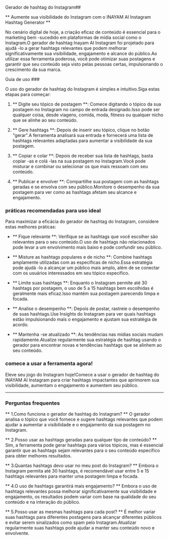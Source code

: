 Gerador de hashtag do Instagram##

** Aumente sua visibilidade do Instagram com o INAYAM AI Instagram Hashtag Generator **

No cenário digital de hoje, a criação eficaz de conteúdo é essencial para o marketing bem -sucedido em plataformas de mídia social como o Instagram.O gerador de hashtag Inayam AI Instagram foi projetado para ajudá -lo a gerar hashtags relevantes que podem melhorar significativamente sua visibilidade, engajamento e alcance do público.Ao utilizar essa ferramenta poderosa, você pode otimizar suas postagens e garantir que seu conteúdo seja visto pelas pessoas certas, impulsionando o crescimento da sua marca.

Guia de uso ###

O uso do gerador de hashtag do Instagram é simples e intuitivo.Siga estas etapas para começar:

1. ** Digite seu tópico de postagem **: Comece digitando o tópico da sua postagem no Instagram no campo de entrada designado.Isso pode ser qualquer coisa, desde viagens, comida, moda, fitness ou qualquer nicho que se alinhe ao seu conteúdo.

2. ** Gere hashtags **: Depois de inserir seu tópico, clique no botão "gerar".A ferramenta analisará sua entrada e fornecerá uma lista de hashtags relevantes adaptadas para aumentar a visibilidade da sua postagem.

3. ** Copiar e colar **: Depois de receber sua lista de hashtags, basta copiar -as e colá -las na sua postagem no Instagram.Você pode misturar e combinar ou selecionar os que mais ressoam com seu conteúdo.

4. ** Publicar e envolver **: Compartilhe sua postagem com as hashtags geradas e se envolva com seu público.Monitore o desempenho da sua postagem para ver como as hashtags afetam seu alcance e engajamento.

### práticas recomendadas para uso ideal

Para maximizar a eficácia do gerador de hashtag do Instagram, considere estas melhores práticas:

- ** Fique relevante **: Verifique se as hashtags que você escolher são relevantes para o seu conteúdo.O uso de hashtags não relacionados pode levar a um envolvimento mais baixo e pode confundir seu público.

- ** Misture as hashtags populares e de nicho **: Combine hashtags amplamente utilizadas com as específicas de nicho.Essa estratégia pode ajudá -lo a alcançar um público mais amplo, além de se conectar com os usuários interessados ​​em seu tópico específico.

- ** Limite suas hashtags **: Enquanto o Instagram permite até 30 hashtags por postagem, o uso de 5 a 15 hashtags bem escolhidas é geralmente mais eficaz.Isso mantém sua postagem parecendo limpa e focada.

- ** Analise o desempenho **: Depois de postar, rastreie o desempenho de suas hashtags.Use Insights do Instagram para ver quais hashtags estão impulsionando mais o engajamento e ajustam sua estratégia de acordo.

- ** Mantenha -se atualizado **: As tendências nas mídias sociais mudam rapidamente.Atualize regularmente sua estratégia de hashtag usando o gerador para encontrar novas e tendências hashtags que se alinhem ao seu conteúdo.

### comece a usar a ferramenta agora!

Eleve seu jogo do Instagram hoje!Comece a usar o gerador de hashtag do INAYAM AI Instagram para criar hashtags impactantes que aprimorem sua visibilidade, aumentam o engajamento e aumentem seu público.

----

### Perguntas frequentes

** 1.Como funciona o gerador de hashtag do Instagram? **
O gerador analisa o tópico que você fornece e sugere hashtags relevantes que podem ajudar a aumentar a visibilidade e o engajamento da sua postagem no Instagram.

** 2.Posso usar as hashtags geradas para qualquer tipo de conteúdo? **
Sim, a ferramenta pode gerar hashtags para vários tópicos, mas é essencial garantir que as hashtags sejam relevantes para o seu conteúdo específico para obter melhores resultados.

** 3.Quantas hashtags devo usar no meu post do Instagram? **
Embora o Instagram permita até 30 hashtags, é recomendável usar entre 5 e 15 hashtags relevantes para manter uma postagem limpa e focada.

** 4.O uso de hashtags garantirá mais engajamento? **
Embora o uso de hashtags relevantes possa melhorar significativamente sua visibilidade e engajamento, os resultados podem variar com base na qualidade do seu conteúdo e na interação do público.

** 5.Posso usar as mesmas hashtags para cada post? **
É melhor variar suas hashtags para diferentes postagens para alcançar diferentes públicos e evitar serem sinalizados como spam pelo Instagram.Atualizar regularmente suas hashtags pode ajudar a manter seu conteúdo novo e envolvente.
